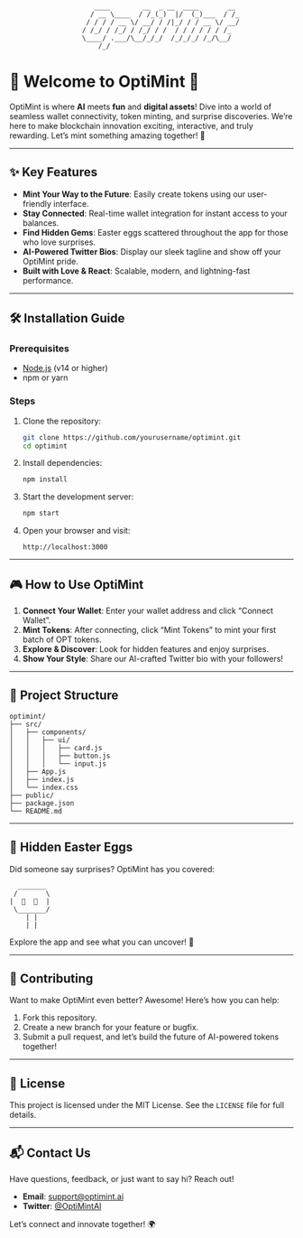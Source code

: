 ```

                     ____        __  _ __  ____       __ 
                    / __ \____  / /_(_)  |/  (_)___  / /_
                   / / / / __ \/ __/ / /|_/ / / __ \/ __/
                  / /_/ / /_/ / /_/ / /  / / / / / / /_  
                  \____/ .___/\__/_/_/  /_/_/_/ /_/\__/  
                      /_/                                

```

# 🎉 Welcome to OptiMint 🚀

OptiMint is where **AI** meets **fun** and **digital assets**! Dive into a world of seamless wallet connectivity, token minting, and surprise discoveries. We’re here to make blockchain innovation exciting, interactive, and truly rewarding. Let’s mint something amazing together! 🌿

---

## ✨ Key Features

- **Mint Your Way to the Future**: Easily create tokens using our user-friendly interface.
- **Stay Connected**: Real-time wallet integration for instant access to your balances.
- **Find Hidden Gems**: Easter eggs scattered throughout the app for those who love surprises.
- **AI-Powered Twitter Bios**: Display our sleek tagline and show off your OptiMint pride.
- **Built with Love & React**: Scalable, modern, and lightning-fast performance.

---

## 🛠 Installation Guide

### Prerequisites
- [Node.js](https://nodejs.org/) (v14 or higher)
- npm or yarn

### Steps
1. Clone the repository:
    ```bash
    git clone https://github.com/yourusername/optimint.git
    cd optimint
    ```
2. Install dependencies:
    ```bash
    npm install
    ```
3. Start the development server:
    ```bash
    npm start
    ```
4. Open your browser and visit:
    ```
    http://localhost:3000
    ```

---

## 🎮 How to Use OptiMint

1. **Connect Your Wallet**: Enter your wallet address and click “Connect Wallet”.
2. **Mint Tokens**: After connecting, click “Mint Tokens” to mint your first batch of OPT tokens.
3. **Explore & Discover**: Look for hidden features and enjoy surprises.
4. **Show Your Style**: Share our AI-crafted Twitter bio with your followers!

---

## 📁 Project Structure

```
optimint/
├── src/
│   ├── components/
│   │   ├── ui/
│   │   │   ├── card.js
│   │   │   ├── button.js
│   │   │   └── input.js
│   ├── App.js
│   ├── index.js
│   └── index.css
├── public/
├── package.json
└── README.md
```

---

## 🌟 Hidden Easter Eggs

Did someone say surprises? OptiMint has you covered:

```
  _______
 /       \
|  🎉  🎉  |
 \_______/
    | |
    | |
```

Explore the app and see what you can uncover! 👀

---

## 🤝 Contributing

Want to make OptiMint even better? Awesome! Here’s how you can help:

1. Fork this repository.
2. Create a new branch for your feature or bugfix.
3. Submit a pull request, and let’s build the future of AI-powered tokens together!

---

## 📜 License

This project is licensed under the MIT License. See the `LICENSE` file for full details.

---

## 📬 Contact Us

Have questions, feedback, or just want to say hi? Reach out!

- **Email**: support@optimint.ai
- **Twitter**: [@OptiMintAI](https://twitter.com/OptiMintAI)

Let’s connect and innovate together! 🌍

